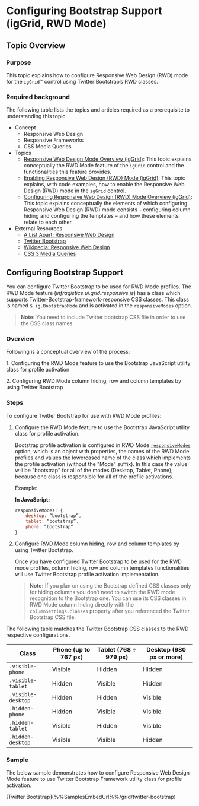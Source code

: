 ﻿<!--
|metadata|
{
    "fileName": "iggrid-responsive-web-design-mode-configuring-bootstrap-support",
    "controlName": "igGrid",
    "tags": ["Grids","How Do I","Layouts"]
}
|metadata|
-->

# Configuring Bootstrap Support (igGrid, RWD Mode)

## Topic Overview

### Purpose

This topic explains how to configure Responsive Web Design (RWD) mode for the `igGrid`™ control using Twitter Bootstrap’s RWD classes.

### Required background

The following table lists the topics and articles required as a prerequisite to understanding this topic.

- Concept
    - Responsive Web Design
    - Responsive Frameworks
    - CSS Media Queries
- Topics
    - [Responsive Web Design Mode Overview (igGrid)](igGrid-Responsive-Web-Design-Mode-Overview.html): This topic explains conceptually the RWD Mode feature of the `igGrid` control and the functionalities this feature provides.
    - [Enabling Responsive Web Design (RWD) Mode (igGrid)](igGrid-Enabling-Responsive-Web-Design-Mode.html): This topic explains, with code examples, how to enable the Responsive Web Design (RWD) mode in the `igGrid` control.
	- [Configuring Responsive Web Design (RWD) Mode Overview (igGrid)](igGrid-Configuring-Responsive-Web-Design-Mode-Overview.html): This topic explains conceptually the elements of which configuring Responsive Web Design (RWD) mode consists – configuring column hiding and configuring the templates – and how these elements relate to each other.
- External Resources
    -   [A List Apart: Responsive Web Design](http://alistapart.com/article/responsive-web-design)
    -   [Twitter Bootstrap](http://twitter.github.com/bootstrap/)
    -   [Wikipedia: Responsive Web Design](http://en.wikipedia.org/wiki/Responsive_web_design)
    -   [CSS 3 Media Queries](http://www.w3.org/TR/css3-mediaqueries/)


## Configuring Bootstrap Support

You can configure Twitter Bootstrap to be used for RWD Mode profiles. The RWD Mode feature  (*infragistics.ui.grid.responsive.js*) has a class which supports Twitter-Bootstrap-framework-responsive CSS classes. This class is named `$.ig.BootstrapMode` and is activated in the `responsiveModes` option.

> **Note:** You need to include Twitter bootstrap CSS file in order to use the CSS class names.


### Overview

Following is a conceptual overview of the process:

​1. Configuring the RWD Mode feature to use the Bootstrap JavaScript utility class for profile activation

​2. Configuring RWD Mode column hiding, row and column templates by using Twitter Bootstrap

### Steps

To configure Twitter Bootstrap for use with RWD Mode profiles:

1. Configure the RWD Mode feature to use the Bootstrap JavaScript utility class for profile activation.

	Bootstrap profile activation is configured in RWD Mode [`responsiveModes`](%%jQueryApiUrl%%/ui.iggridresponsive#options:responsiveModes) option, which is an object with properties, the names of the RWD Mode profiles and values the lowercased name of the class which implements the profile activation (without the "Mode" suffix). In this case the value will be "bootstrap" for all of the modes (Desktop, Tablet, Phone), because one class is responsible for all of the profile activations.
	
	Example:
	
	**In JavaScript:**
	
	```js
	responsiveModes: {
	    desktop: “bootstrap”,
	    tablet: “bootstrap”,
	    phone: “bootstrap”
	}
	```

2. Configure RWD Mode column hiding, row and column templates by using Twitter Bootstrap.

	Once you have configured Twitter Bootstrap to be used for the RWD mode profiles, column hiding, row and column templates functionalities will use Twitter Bootstrap profile activation implementation.
	
	> **Note:** If you plan on using the Bootstrap defined CSS classes only for hiding columns you don’t need to switch the RWD mode recognition to the Bootstrap one. You can use its CSS classes in RWD Mode column hiding directly with the `columnSettings.classes` property after you referenced the Twitter Bootstrap CSS file.

The following table matches the Twitter Bootstrap CSS classes to the RWD respective configurations.

Class | Phone (up to 767 px) | Tablet (768 ÷ 979 px) | Desktop (980 px or more)
---|---|---|---
`.visible-phone` | Visible | Hidden | Hidden
`.visible-tablet` | Hidden | Visible | Hidden
`.visible-desktop` | Hidden | Hidden | Visible
`.hidden-phone` | Hidden | Visible | Visible
`.hidden-tablet` | Visible | Hidden | Visible
`.hidden-desktop` | Visible | Visible | Hidden

### Sample

The below sample demonstrates how to configure Responsive Web Design Mode feature to use Twitter Bootstrap Framework utility class for profile activation.

<div class="embed-sample">
   [Twitter Bootstrap](%%SamplesEmbedUrl%%/grid/twitter-bootstrap)
</div>